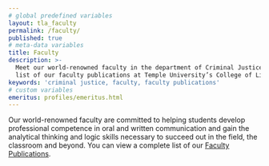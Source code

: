 ```yaml
---
# global predefined variables
layout: tla_faculty
permalink: /faculty/
published: true
# meta-data variables
title: Faculty
description: >-
  Meet our world-renowned faculty in the department of Criminal Justice, and view a complete
  list of our faculty publications at Temple University’s College of Liberal Arts.
keywords: 'criminal justice, faculty, faculty publications'
# custom variables
emeritus: profiles/emeritus.html
---
```

Our world-renowned faculty are committed to helping students develop professional competence in oral and written communication and gain the analytical thinking and logic skills necessary to succeed out in the field, the classroom and beyond. You can view a complete list of our [Faculty Publications](https://liberalarts.temple.edu/sites/liberalarts/files/Criminal%20Justice%20Faculty%20Publications.pdf).
